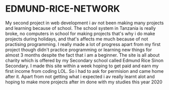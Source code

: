 # EDMUND-RICE-NETWORK
My second project in web development i av not been making many projects and learning because of school. The school system in Tanzania is really broke, no computers in school for making projects that's why i do make projects during holidays, and that's affects me much because of not practising programming. I really made a lot of progress apart from my first project though didn't practice programming or learning new things for almost 3 months despite the fact that i am a beginner.
The site is all about charity which is offered by my Secondary school called Edmund Rice Sinon Secondary.
I made this site within a week hoping to get paid and earn my first income from coding LOL. So i had to ask for  permision and came home after it.
Apart from not getting what i expected i av really learnt alot and hoping to make more projects after im done with my studies this year 2020

